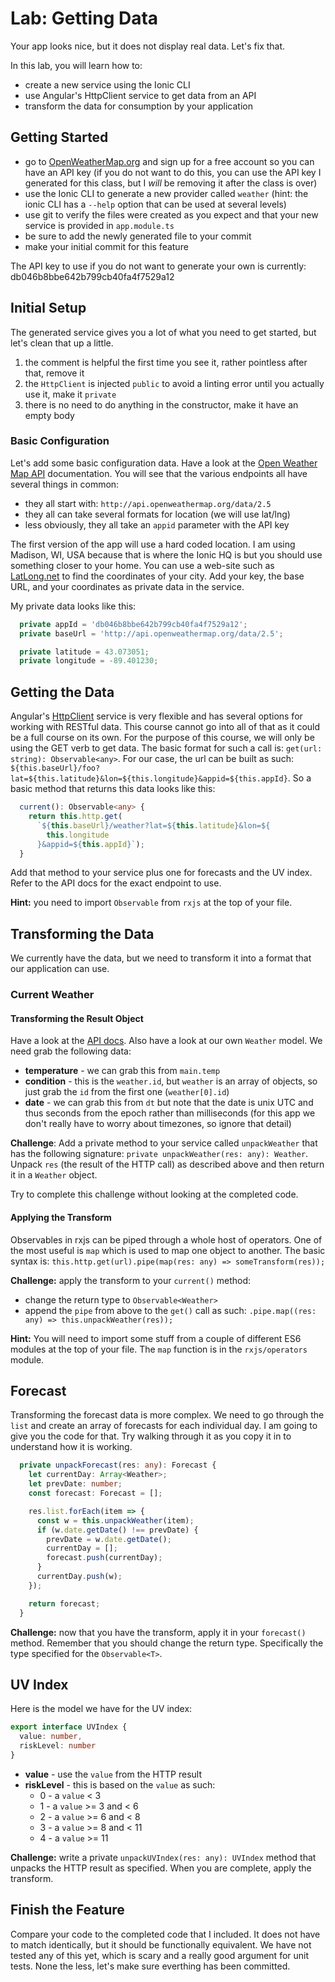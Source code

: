 # Lab: Getting Data

Your app looks nice, but it does not display real data. Let's fix that.

In this lab, you will learn how to:

* create a new service using the Ionic CLI
* use Angular's HttpClient service to get data from an API
* transform the data for consumption by your application


## Getting Started

* go to <a href="https://openweathermap.org/" target="_blank">OpenWeatherMap.org</a> and sign up for a free account so you can have an API key (if you do not want to do this, you can use the API key I generated for this class, but I _will_ be removing it after the class is over)
* use the Ionic CLI to generate a new provider called `weather` (hint: the ionic CLI has a `--help` option that can be used at several levels)
* use git to verify the files were created as you expect and that your new service is provided in `app.module.ts`
* be sure to add the newly generated file to your commit
* make your initial commit for this feature

The API key to use if you do not want to generate your own is currently: db046b8bbe642b799cb40fa4f7529a12

## Initial Setup

The generated service gives you a lot of what you need to get started, but let's clean that up a little.

1. the comment is helpful the first time you see it, rather pointless after that, remove it
1. the `HttpClient` is injected `public` to avoid a linting error until you actually use it, make it `private`
1. there is no need to do anything in the constructor, make it have an empty body

### Basic Configuration

Let's add some basic configuration data. Have a look at the <a href="https://openweathermap.org/api" target="_blank">Open Weather Map API</a> documentation. You will see that the various endpoints all have several things in common:

* they all start with: `http://api.openweathermap.org/data/2.5`
* they all can take several formats for location (we will use lat/lng)
* less obviously, they all take an `appid` parameter with the API key

The first version of the app will use a hard coded location. I am using Madison, WI, USA because that is where the Ionic HQ is but you should use something closer to your home. You can use a web-site such as <a href="https://www.latlong.net/" target="_blank">LatLong.net</a> to find the coordinates of your city. Add your key, the base URL, and your coordinates as private data in the service.

My private data looks like this:

```TypeScript
  private appId = 'db046b8bbe642b799cb40fa4f7529a12';
  private baseUrl = 'http://api.openweathermap.org/data/2.5';

  private latitude = 43.073051;
  private longitude = -89.401230;
```

## Getting the Data

Angular's <a href="https://angular.io/api/common/http/HttpClient" target="_blank">HttpClient</a> service is very flexible and has several options for working with RESTful data. This course cannot go into all of that as it could be a full course on its own. For the purpose of this course, we will only be using the GET verb to get data. The basic format for such a call is: `get(url: string): Observable<any>`. For our case, the url can be built as such: `${this.baseUrl}/foo?lat=${this.latitude}&lon=${this.longitude}&appid=${this.appId}`. So a basic method that returns this data looks like this:

```TypeScript
  current(): Observable<any> {
    return this.http.get(
      `${this.baseUrl}/weather?lat=${this.latitude}&lon=${
        this.longitude
      }&appid=${this.appId}`);
  }
```

Add that method to your service plus one for forecasts and the UV index. Refer to the API docs for the exact endpoint to use.

**Hint:** you need to import `Observable` from `rxjs` at the top of your file.

## Transforming the Data

We currently have the data, but we need to transform it into a format that our application can use.

### Current Weather

#### Transforming the Result Object

Have a look at the <a href="https://openweathermap.org/current#current_JSON" target="_blank">API docs</a>. Also have a look at our own `Weather` model. We need grab the following data:

* **temperature** - we can grab this from `main.temp`
* **condition** - this is the `weather.id`, but `weather` is an array of objects, so just grab the `id` from the first one (`weather[0].id`) 
* **date** - we can grab this from `dt` but note that the date is unix UTC and thus seconds from the epoch rather than milliseconds (for this app we don't really have to worry about timezones, so ignore that detail)

**Challenge**: Add a private method to your service called `unpackWeather` that has the following signature: `private unpackWeather(res: any): Weather`. Unpack `res` (the result of the HTTP call) as described above and then return it in a `Weather` object.

Try to complete this challenge without looking at the completed code.

#### Applying the Transform

Observables in rxjs can be piped through a whole host of operators. One of the most useful is `map` which is used to map one object to another. The basic syntax is: `this.http.get(url).pipe(map(res: any) => someTransform(res));`

**Challenge:** apply the transform to your `current()` method:

* change the return type to `Observable<Weather>`
* append the `pipe` from above to the `get()` call as such: `.pipe.map((res: any) => this.unpackWeather(res));`

**Hint:** You will need to import some stuff from a couple of different ES6 modules at the top of your file. The `map` function is in the `rxjs/operators` module.

## Forecast

Transforming the forecast data is more complex. We need to go through the `list` and create an array of forecasts for each individual day. I am going to give you the code for that. Try walking through it as you copy it in to understand how it is working.

```TypeScript
  private unpackForecast(res: any): Forecast {
    let currentDay: Array<Weather>;
    let prevDate: number;
    const forecast: Forecast = [];

    res.list.forEach(item => {
      const w = this.unpackWeather(item);
      if (w.date.getDate() !== prevDate) {
        prevDate = w.date.getDate();
        currentDay = [];
        forecast.push(currentDay);
      }
      currentDay.push(w);
    });

    return forecast;
  }
```

**Challenge:** now that you have the transform, apply it in your `forecast()` method. Remember that you should change the return type. Specifically the type specified for the `Observable<T>`.

## UV Index

Here is the model we have for the UV index:

```TypeScript
export interface UVIndex {
  value: number,
  riskLevel: number
}
```

* **value** - use the `value` from the HTTP result
* **riskLevel** - this is based on the `value` as such:
   * 0 - a `value` < 3
   * 1 - a `value` >= 3 and < 6
   * 2 - a `value` >= 6 and < 8
   * 3 - a `value` >= 8 and < 11 
   * 4 - a `value` >= 11

**Challenge:** write a private `unpackUVIndex(res: any): UVIndex` method that unpacks the HTTP result as specified. When you are complete, apply the transform.

## Finish the Feature

Compare your code to the completed code that I included. It does not have to match identically, but it should be functionally equivalent. We have not tested any of this yet, which is scary and a really good argument for unit tests. None the less, let's make sure everthing has been committed.

